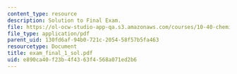 ```yaml
---
content_type: resource
description: Solution to Final Exam.
file: https://ol-ocw-studio-app-qa.s3.amazonaws.com/courses/10-40-chemical-engineering-thermodynamics-fall-2003/e890ca40f23b4f4363f4568a071ed2b6_exam_final_1_sol.pdf
file_type: application/pdf
parent_uid: 130fd6af-94b0-721c-2054-58f57b5fa463
resourcetype: Document
title: exam_final_1_sol.pdf
uid: e890ca40-f23b-4f43-63f4-568a071ed2b6
---
```

